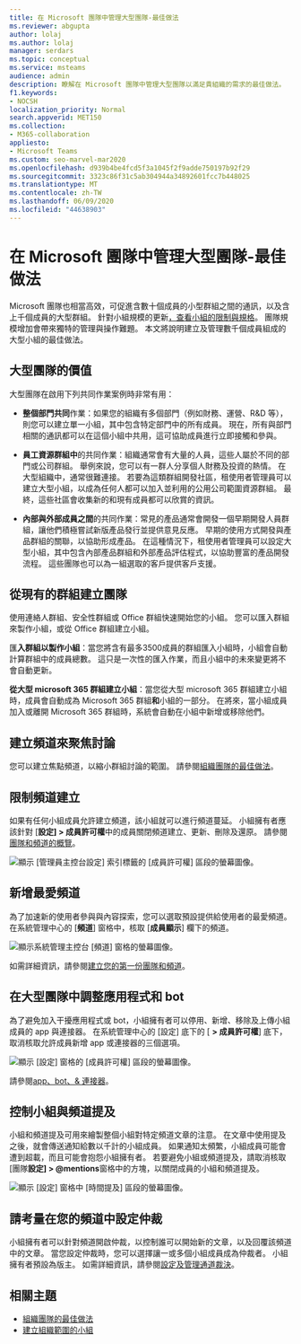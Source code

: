 ```yaml
---
title: 在 Microsoft 團隊中管理大型團隊-最佳做法
ms.reviewer: abgupta
author: lolaj
ms.author: lolaj
manager: serdars
ms.topic: conceptual
ms.service: msteams
audience: admin
description: 瞭解在 Microsoft 團隊中管理大型團隊以滿足貴組織的需求的最佳做法。
f1.keywords:
- NOCSH
localization_priority: Normal
search.appverid: MET150
ms.collection:
- M365-collaboration
appliesto:
- Microsoft Teams
ms.custom: seo-marvel-mar2020
ms.openlocfilehash: d939b4be4fcd5f3a1045f2f9adde750197b92f29
ms.sourcegitcommit: 3323c86f31c5ab304944a34892601fcc7b448025
ms.translationtype: MT
ms.contentlocale: zh-TW
ms.lasthandoff: 06/09/2020
ms.locfileid: "44638903"
---
```

<a name="manage-large-teams-in-microsoft-teams---best-practices"></a>在 Microsoft 團隊中管理大型團隊-最佳做法
======================================================

Microsoft 團隊也相當高效，可促進含數十個成員的小型群組之間的通訊，以及含上千個成員的大型群組。 針對小組規模的更新[，查看小組的限制與規格](limits-specifications-teams.md)。 團隊規模增加會帶來獨特的管理與操作難題。 本文將說明建立及管理數千個成員組成的大型小組的最佳做法。

## <a name="value-of-large-teams"></a>大型團隊的價值

大型團隊在啟用下列共同作業案例時非常有用：

- **整個部門共同**作業：如果您的組織有多個部門（例如財務、運營、R&D 等），則您可以建立單一小組，其中包含特定部門中的所有成員。 現在，所有與部門相關的通訊都可以在這個小組中共用，這可協助成員進行立即接觸和參與。

- **員工資源群組中**的共同作業：組織通常會有大量的人員，這些人屬於不同的部門或公司群組。 舉例來說，您可以有一群人分享個人財務及投資的熱情。 在大型組織中，通常很難連接。 若要為這類群組開發社區，租使用者管理員可以建立大型小組，以成為任何人都可以加入並利用的公用公司範圍資源群組。 最終，這些社區會收集新的和現有成員都可以欣賞的資訊。

- **內部與外部成員之間**的共同作業：常見的產品通常會開發一個早期開發人員群組，讓他們積極嘗試新版產品發行並提供意見反應。 早期的使用方式開發與產品群組的關聯，以協助形成產品。 在這種情況下，租使用者管理員可以設定大型小組，其中包含內部產品群組和外部產品評估程式，以協助豐富的產品開發流程。 這些團隊也可以為一組選取的客戶提供客戶支援。

## <a name="create-teams-from-existing-groups"></a>從現有的群組建立團隊

使用連絡人群組、安全性群組或 Office 群組快速開始您的小組。 您可以匯入群組來製作小組，或從 Office 群組建立小組。

匯**入群組以製作小組**：當您將含有最多3500成員的群組匯入小組時，小組會自動計算群組中的成員總數。 這只是一次性的匯入作業，而且小組中的未來變更將不會自動更新。

**從大型 microsoft 365 群組建立小組**：當您從大型 microsoft 365 群組建立小組時，成員會自動成為 Microsoft 365 群組**和**小組的一部分。 在將來，當小組成員加入或離開 Microsoft 365 群組時，系統會自動在小組中新增或移除他們。

## <a name="create-channels-to-focus-discussions"></a>建立頻道來聚焦討論

您可以建立焦點頻道，以縮小群組討論的範圍。 請參閱[組織團隊的最佳做法](best-practices-organizing.md)。

## <a name="restrict-channel-creation"></a>限制頻道建立

如果有任何小組成員允許建立頻道，該小組就可以進行頻道蔓延。 小組擁有者應該針對 [**設定] > 成員許可權**中的成員關閉頻道建立、更新、刪除及還原。 請參閱[團隊和頻道的概覽](teams-channels-overview.md)。

![顯示 [管理員主控台設定] 索引標籤的 [成員許可權] 區段的螢幕圖像。](media/no-channel-creation.png "[管理員主控台設定] 索引標籤的 [成員許可權] 區段的螢幕圖像。[允許建立或刪除頻道的成員] 選項未核取。")

## <a name="add-favorite-channels"></a>新增最愛頻道

為了加速新的使用者參與與內容探索，您可以選取預設提供給使用者的最愛頻道。 在系統管理中心的 [**頻道**] 窗格中，核取 [**成員顯示**] 欄下的頻道。

![顯示系統管理主控台 [頻道] 窗格的螢幕圖像。](media/favorite-channels.png "顯示系統管理主控台 [頻道] 窗格的螢幕影像。已核取 [針對成員顯示] 的一些頻道。")

 如需詳細資訊，請參閱[建立您的第一份團隊和頻道](get-started-with-teams-create-your-first-teams-and-channels.md)。

## <a name="regulate-applications-and-bots-in-large-teams"></a>在大型團隊中調整應用程式和 bot

為了避免加入干擾應用程式或 bot，小組擁有者可以停用、新增、移除及上傳小組成員的 app 與連接器。 在系統管理中心的 [設定] 底下的 [ **> 成員許可權**] 底下，取消核取允許成員新增 app 或連接器的三個選項。

![顯示 [設定] 窗格的 [成員許可權] 區段的螢幕圖像。](media/disable-bots-connectors.png "顯示 [設定] 窗格的 [成員許可權] 區段的螢幕圖像。[允許成員新增應用程式或連接器] 選項未核取。")

請參閱[app、bot、& 連接器](deploy-apps-microsoft-teams-landing-page.md)。

## <a name="regulate-team-and-channel-mentions"></a>控制小組與頻道提及

小組和頻道提及可用來繪製整個小組對特定頻道文章的注意。 在文章中使用提及之後，就會傳送通知給數以千計的小組成員。 如果通知太頻繁，小組成員可能會遭到超載，而且可能會抱怨小組擁有者。 若要避免小組或頻道提及，請取消核取 [團隊**設定] > @mentions**窗格中的方塊，以關閉成員的小組和頻道提及。

![顯示 [設定] 窗格中 [時間提及] 區段的螢幕圖像。](media/no-at-mentions.png "顯示 [設定] 窗格中 [時間提及] 區段的螢幕圖像。未核取 [顯示] 和 [賦予成員對提及的存取權] 的選項。")

## <a name="consider-setting-up-moderation-in-your-channels"></a>請考量在您的頻道中設定仲裁

小組擁有者可以針對頻道開啟仲裁，以控制誰可以開始新的文章，以及回覆該頻道中的文章。 當您設定仲裁時，您可以選擇讓一或多個小組成員成為仲裁者。 小組擁有者預設為版主。 如需詳細資訊，請參閱[設定及管理通道裁決](manage-channel-moderation-in-teams.md)。

## <a name="related-topics"></a>相關主題

- [組織團隊的最佳做法](best-practices-organizing.md)
- [建立組織範圍的小組](create-an-org-wide-team.md)
